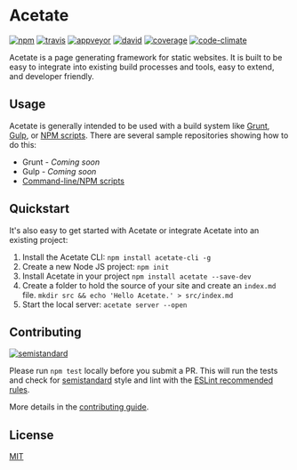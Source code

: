 # Acetate

[![npm][npm-image]][npm-url]
[![travis][travis-image]][travis-url]
[![appveyor][appveyor-image]][appveyor-url]
[![david][david-image]][david-url]
[![coverage][coverage-image]][coverage-url]
[![code-climate][code-climate-image]][code-climate-url]

[npm-image]: https://img.shields.io/npm/v/acetate.svg?style=flat-square
[npm-url]: https://www.npmjs.com/package/acetate
[travis-image]: https://img.shields.io/travis/patrickarlt/acetate.svg?style=flat-square&label=travis
[travis-url]: https://travis-ci.org/patrickarlt/acetate
[appveyor-image]: https://img.shields.io/appveyor/ci/patrickarlt/acetate.svg?style=flat-square&label=appveyor
[appveyor-url]: https://ci.appveyor.com/project/patrickarlt/acetate
[david-image]: https://img.shields.io/david/patrickarlt/acetate.svg?style=flat-square
[david-url]: https://david-dm.org/patrickarlt/acetate
[coverage-image]: https://img.shields.io/coveralls/patrickarlt/acetate.svg?style=flat-square
[coverage-url]: https://coveralls.io/github/patrickarlt/acetate
[code-climate-image]: https://img.shields.io/codeclimate/github/patrickarlt/acetate.svg?style=flat-square
[code-climate-url]: https://codeclimate.com/github/patrickarlt/acetate

Acetate is a page generating framework for static websites. It is built to be easy to integrate into existing build processes and tools, easy to extend, and developer friendly.

## Usage

Acetate is generally intended to be used with a build system like [Grunt](http://gruntjs.com/), [Gulp](http://gulpjs.com/), or [NPM scripts](http://blog.keithcirkel.co.uk/how-to-use-npm-as-a-build-tool/). There are several sample repositories showing how to do this:

* Grunt - *Coming soon*
* Gulp - *Coming soon*
* [Command-line/NPM scripts](https://github.com/patrickarlt/acetate-cli-sample)

## Quickstart

It's also easy to get started with Acetate or integrate Acetate into an existing project:

1. Install the Acetate CLI: `npm install acetate-cli -g`
2. Create a new Node JS project: `npm init`
3. Install Acetate in your project `npm install acetate --save-dev`
4. Create a folder to hold the source of your site and create an `index.md` file. `mkdir src && echo 'Hello Acetate.' > src/index.md`
5. Start the local server: `acetate server --open`

## Contributing

[![semistandard][semistandard-image]][semistandard-url]

Please run `npm test` locally before you submit a PR. This will run the tests and check for [semistandard](https://github.com/Flet/semistandard) style and lint with the [ESLint recommended rules](http://eslint.org/).

More details in the [contributing guide](CONTRIBUTING.md).

[semistandard-image]: https://cdn.rawgit.com/flet/semistandard/master/badge.svg
[semistandard-url]: https://github.com/Flet/semistandard

## License

[MIT](LICENSE)